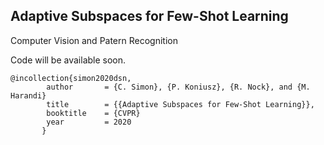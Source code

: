 
## Adaptive Subspaces for Few-Shot Learning
Computer Vision and Patern Recognition

Code will be available soon.


```
@incollection{simon2020dsn,
        author       = {C. Simon}, {P. Koniusz}, {R. Nock}, and {M. Harandi}
        title        = {{Adaptive Subspaces for Few-Shot Learning}},
        booktitle    = {CVPR}
        year         = 2020
       }
```       
